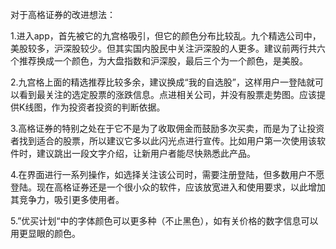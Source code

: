 对于高格证券的改进想法：

1.进入app，首先被它的九宫格吸引，但它的颜色分布比较乱。九个精选公司中，美股较多，沪深股较少。但其实国内股民中关注沪深股的人更多。建议前两行共六个推荐换成一个颜色，为大盘指数和沪深股，最后三个为一个颜色，是美股。

2.九宫格上面的精选推荐比较多余，建议换成“我的自选股”，这样用户一登陆就可以看到最关注的选定股票的涨跌信息。点进相关公司，并没有股票走势图。应该提供K线图，作为投资者投资的判断依据。

3.高格证券的特别之处在于它不是为了收取佣金而鼓励多次买卖，而是为了让投资者找到适合的股票，所以建议它多以此闪光点进行宣传。比如用户第一次使用该软件时，建议跳出一段文字介绍，让新用户者能尽快熟悉此产品。

4.在界面进行一系列操作，如选择关注该公司时，需要注册登陆，但多数用户不愿登陆。现在高格证券还是一个很小众的软件，应该放宽进入和使用要求，以此增加其竞争力，吸引更多使用者。

5.”优买计划“中的字体颜色可以更多种（不止黑色），如有关价格的数字信息可以用更显眼的颜色。